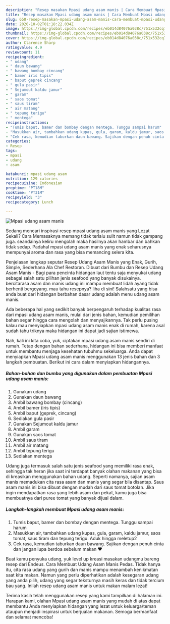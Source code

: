 ```yaml
---
description: "Resep masakan Mpasi udang asam manis | Cara Membuat Mpasi udang asam manis Yang Lezat"
title: "Resep masakan Mpasi udang asam manis | Cara Membuat Mpasi udang asam manis Yang Lezat"
slug: 650-resep-masakan-mpasi-udang-asam-manis-cara-membuat-mpasi-udang-asam-manis-yang-lezat
date: 2020-10-02T01:18:22.034Z
image: https://img-global.cpcdn.com/recipes/eb014d84076a038c/751x532cq70/mpasi-udang-asam-manis-foto-resep-utama.jpg
thumbnail: https://img-global.cpcdn.com/recipes/eb014d84076a038c/751x532cq70/mpasi-udang-asam-manis-foto-resep-utama.jpg
cover: https://img-global.cpcdn.com/recipes/eb014d84076a038c/751x532cq70/mpasi-udang-asam-manis-foto-resep-utama.jpg
author: Clarence Sharp
ratingvalue: 4.9
reviewcount: 11
recipeingredient:
- " udang"
- " daun bawang"
- " bawang bombay cincang"
- " bamer iris tipis"
- " baput geprek cincang"
- " gula pasir"
- " Sejumout kaldu jamur"
- " garam"
- " saos tomat"
- " saus tiram"
- " air matang"
- " tepung terigu"
- " mentega"
recipeinstructions:
- "Tumis baput, bamer dan bombay dengan mentega. Tunggu sampai harum"
- "Masukkan air, tambahkan udang kupas, gula, garam, kaldu jamur, saos tomat, saus tiram dan tepung terigu. Aduk hingga meletup2"
- "Cek rasa, kemudian taburkan daun bawang. Sajikan dengan penuh cinta dan jangan lupa berdoa sebelum makan ❤️"
categories:
- Resep
tags:
- mpasi
- udang
- asam

katakunci: mpasi udang asam 
nutrition: 129 calories
recipecuisine: Indonesian
preptime: "PT18M"
cooktime: "PT31M"
recipeyield: "3"
recipecategory: Lunch

---
```



![Mpasi udang asam manis](https://img-global.cpcdn.com/recipes/eb014d84076a038c/751x532cq70/mpasi-udang-asam-manis-foto-resep-utama.jpg)

Sedang mencari inspirasi resep mpasi udang asam manis yang Lezat Sekali? Cara Memasaknya memang tidak terlalu sulit namun tidak gampang juga. seandainya keliru mengolah maka hasilnya akan hambar dan bahkan tidak sedap. Padahal mpasi udang asam manis yang enak seharusnya mempunyai aroma dan rasa yang bisa memancing selera kita.

Penjelasan lengkap seputar Resep Udang Asam Manis yang Enak, Gurih, Simple, Sederhana Ala Chef Restoran. Dibuat dari Bumbu dan Resep Udang Asam Manis - Bagi para pencinta hidangan laut tentu saja menyukai udang sebagai salah satu pilihan jenis seafood yang banyak disukainya. bercitarasa asam dan manis udang ini mampu membuat lidah ayang tidak berhenti bergoyang. mau tahu resepnya? liha di sini! Salahsatu yang bisa anda buat dari hidangan berbahan dasar udang adalah menu udang asam manis.

Ada beberapa hal yang sedikit banyak berpengaruh terhadap kualitas rasa dari mpasi udang asam manis, mulai dari jenis bahan, kemudian pemilihan bahan segar hingga cara mengolah dan menyajikannya. Tak perlu pusing kalau mau menyiapkan mpasi udang asam manis enak di rumah, karena asal sudah tahu triknya maka hidangan ini dapat jadi sajian istimewa.


Nah, kali ini kita coba, yuk, ciptakan mpasi udang asam manis sendiri di rumah. Tetap dengan bahan sederhana, hidangan ini bisa memberi manfaat untuk membantu menjaga kesehatan tubuhmu sekeluarga. Anda dapat menyiapkan Mpasi udang asam manis menggunakan 13 jenis bahan dan 3 langkah pembuatan. Berikut ini cara dalam menyiapkan hidangannya.

<!--inarticleads1-->

##### Bahan-bahan dan bumbu yang digunakan dalam pembuatan Mpasi udang asam manis:

1. Gunakan  udang
1. Gunakan  daun bawang
1. Ambil  bawang bombay (cincang)
1. Ambil  bamer (iris tipis)
1. Ambil  baput (geprek, cincang)
1. Sediakan  gula pasir
1. Gunakan  Sejumout kaldu jamur
1. Ambil  garam
1. Gunakan  saos tomat
1. Ambil  saus tiram
1. Ambil  air matang
1. Ambil  tepung terigu
1. Sediakan  mentega


Udang juga termasuk salah satu jenis seafood yang memiliki rasa enak, sehingga tak heran jika saat ini terdapat banyak olahan makanan yang bisa di kreasikan menggunakan bahan udang. Seperti namanya, sajian asam manis memadukan cita rasa asam dan manis yang segar bila disantap. Saus asam manis ini bisa dibuat dengan mudah dari saus tomat botolan. Jika ingin mendapatkan rasa yang lebih asam dan pekat, kamu juga bisa membuatnya dari puree tomat yang banyak dijual dalam. 

<!--inarticleads2-->

##### Langkah-langkah membuat Mpasi udang asam manis:

1. Tumis baput, bamer dan bombay dengan mentega. Tunggu sampai harum
1. Masukkan air, tambahkan udang kupas, gula, garam, kaldu jamur, saos tomat, saus tiram dan tepung terigu. Aduk hingga meletup2
1. Cek rasa, kemudian taburkan daun bawang. Sajikan dengan penuh cinta dan jangan lupa berdoa sebelum makan ❤️


Buat kamu penyuka udang, yuk level up kreasi masakan udangmu bareng resep dari Endeus. Cara Membuat Udang Asam Manis Pedas. Tidak hanya itu, cita rasa udang yang gurih dan manis mampu menambah kenikmatan saat kita makan. Namun yang perlu diperhatikan adalah kesegaran udang yang anda pilih, udang yang segar teksturnya masih keras dan tidak tercium bau yang. Inilah resep udang asam manis untuk makan malam lezat! 

Terima kasih telah menggunakan resep yang kami tampilkan di halaman ini. Harapan kami, olahan Mpasi udang asam manis yang mudah di atas dapat membantu Anda menyiapkan hidangan yang lezat untuk keluarga/teman ataupun menjadi inspirasi untuk berjualan makanan. Semoga bermanfaat dan selamat mencoba!
